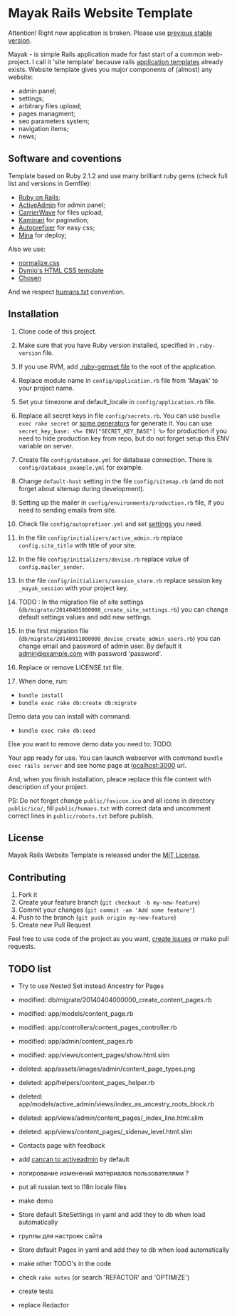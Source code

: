 Mayak Rails Website Template
============================

Attention! Right now application is broken. Please use [previous stable version](https://github.com/dymio/mayak/tree/version_zero_dot_six).

Mayak - is simple Rails application made for fast start of a common web-project. I call it 'site template' because rails [application templates](http://guides.rubyonrails.org/rails_application_templates.html) already exists. Website template gives you major components of (almost) any website:

* admin panel;
* settings;
* arbitrary files upload;
* pages managment;
* seo parameters system;
* navigation items;
* news;


Software and coventions
-----------------------

Template based on Ruby 2.1.2 and use many brilliant ruby gems (check full list and versions in Gemfile):

* [Ruby on Rails](http://rubyonrails.org/);
* [ActiveAdmin](http://activeadmin.info/) for admin panel;
* [CarrierWave](https://github.com/carrierwaveuploader/carrierwave) for files upload;
* [Kaminari](https://github.com/amatsuda/kaminari) for pagination;
* [Autoprefixer](https://github.com/postcss/autoprefixer) for easy css;
* [Mina](http://nadarei.co/mina/) for deploy;

Also we use:

* [normalize.css](http://necolas.github.io/normalize.css/)
* [Dymio's HTML CSS template](https://github.com/dymio/html-css-template)
* [Chosen](http://harvesthq.github.io/chosen/)

And we respect [humans.txt](http://humanstxt.org/) convention.


Installation
------------

1. Clone code of this project.

2. Make sure that you have Ruby version installed, specified in `.ruby-version` file.

3. If you use RVM, add [.ruby-gemset file](http://stackoverflow.com/questions/15708916/use-rvmrc-or-ruby-version-file-to-set-a-project-gemset-with-rvm) to the root of the application.

4. Replace module name in `config/application.rb` file from 'Mayak' to your project name.

5. Set your timezone and default_locale in `config/application.rb` file.

6. Replace all secret keys in file `config/secrets.rb`. You can use `bundle exec rake secret` or [some generators](http://www.andrewscompanies.com/tools/wep.asp) for generate it. You can use `secret_key_base: <%= ENV["SECRET_KEY_BASE"] %>` for production if you need to hide production key from repo, but do not forget setup this ENV variable on server.

7. Create file `config/database.yml` for database connection. There is `config/database_example.yml` for example.

8. Change `default-host` setting in the file `config/sitemap.rb` (and do not forget about sitemap during development).

9. Setting up the mailer in `config/environments/production.rb` file, if you need to sending emails from site.

10. Check file `config/autoprefixer.yml` and set [settings](github.com/postcss/autoprefixer#browsers) you need.

11. In the file `config/initializers/active_admin.rb` replace `config.site_title` with title of your site.

12. In the file `config/initializers/devise.rb` replace value of `config.mailer_sender`.

13. In the file `config/initializers/session_store.rb` replace session key `_mayak_session` with your project key.

14. TODO : In the migration file of site settings (`db/migrate/20140405000000_create_site_settings.rb`) you can change default settings values and add new settings.

15. In the first migration file (`db/migrate/20140911000000_devise_create_admin_users.rb`) you can change email and password of admin user. By default it admin@example.com with password 'password'.

16. Replace or remove LICENSE.txt file.

17. When done, run:

  - `bundle install`
  - `bundle exec rake db:create db:migrate`

Demo data you can install with command:

  - `bundle exec rake db:seed`

Else you want to remove demo data you need to: TODO.

Your app ready for use. You can launch webserver with command `bundle exec rails server` and see home page at [localhost:3000](http://localhost:3000/) url.

And, when you finish installation, pleace replace this file content with description of your project.

PS: Do not forget change `public/favicon.ico` and all icons in directory `public/ico/`, fill `public/humans.txt` with correct data and uncomment correct lines in `public/robots.txt` before publish.


License
-------
Mayak Rails Website Template is released under the [MIT License](LICENSE.txt).


Contributing
------------

1. Fork it
2. Create your feature branch (`git checkout -b my-new-feature`)
3. Commit your changes (`git commit -am 'Add some feature'`)
4. Push to the branch (`git push origin my-new-feature`)
5. Create new Pull Request


Feel free to use code of the project as you want, [create issues](https://github.com/dymio/mayak/issues) or make pull requests.




TODO list
---------

- Try to use Nested Set instead Ancestry for Pages
- modified:   db/migrate/20140404000000_create_content_pages.rb
- modified:   app/models/content_page.rb
- modified:   app/controllers/content_pages_controller.rb
- modified:   app/admin/content_pages.rb
- modified:   app/views/content_pages/show.html.slim
- deleted:    app/assets/images/admin/content_page_types.png
- deleted:    app/helpers/content_pages_helper.rb
- deleted:    app/models/active_admin/views/index_as_ancestry_roots_block.rb
- deleted:    app/views/admin/content_pages/_index_line.html.slim
- deleted:    app/views/content_pages/_sidenav_level.html.slim

- Contacts page with feedback

- add [cancan to activeadmin](https://github.com/activeadmin/activeadmin/blob/master/docs/13-authorization-adapter.md) by default
- логирование изменений материалов пользователями ?

- put all russian text to I18n locale files

- make demo

- Store default SiteSettings in yaml and add they to db when load automatically
- группы для настроек сайта
- Store default Pages in yaml and add they to db when load automatically

- make other TODO's in the code

- check `rake notes` (or search 'REFACTOR' and 'OPTIMIZE')

- create tests

- replace Redactor

